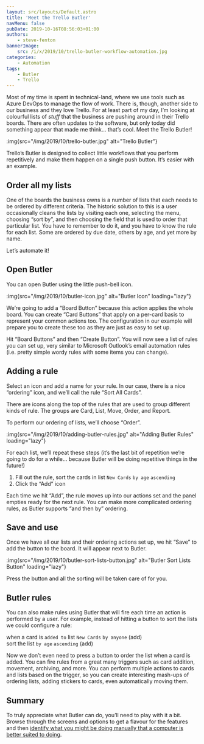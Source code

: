 ```yaml
---
layout: src/layouts/Default.astro
title: 'Meet the Trello Butler'
navMenu: false
pubDate: 2019-10-16T08:56:03+01:00
authors:
    - steve-fenton
bannerImage:
    src: /i/x/2019/10/trello-butler-workflow-automation.jpg
categories:
    - Automation
tags:
    - Butler
    - Trello
---
```


Most of my time is spent in technical-land, where we use tools such as Azure DevOps to manage the flow of work. There is, though, another side to our business and they love Trello. For at least part of my day, I’m looking at colourful lists of *stuff* that the business are pushing around in their Trello boards. There are often updates to the software, but only today did something appear that made me think… that’s cool. Meet the Trello Butler!

:img{src="/img/2019/10/trello-butler.jpg" alt="Trello Butler"}

Trello’s Butler is designed to collect little workflows that you perform repetitively and make them happen on a single push button. It’s easier with an example.

## Order all my lists

One of the boards the business owns is a number of lists that each needs to be ordered by different criteria. The historic solution to this is a user occasionally cleans the lists by visiting each one, selecting the menu, choosing “sort by”, and then choosing the field that is used to order that particular list. You have to remember to do it, and you have to know the rule for each list. Some are ordered by due date, others by age, and yet more by name.

Let’s automate it!

## Open Butler

You can open Butler using the little push-bell icon.

:img{src="/img/2019/10/butler-icon.jpg" alt="Butler Icon" loading="lazy"}

We’re going to add a “Board Button” because this action applies the whole board. You can create “Card Buttons” that apply on a per-card basis to represent your common actions too. The configuration in our example will prepare you to create these too as they are just as easy to set up.

Hit “Board Buttons” and then “Create Button”. You will now see a list of rules you can set up, very similar to Microsoft Outlook’s email automation rules (i.e. pretty simple wordy rules with some items you can change).

## Adding a rule

Select an icon and add a name for your rule. In our case, there is a nice “ordering” icon, and we’ll call the rule “Sort All Cards”.

There are icons along the top of the rules that are used to group different kinds of rule. The groups are Card, List, Move, Order, and Report.

To perform our ordering of lists, we’ll choose “Order”.

:img{src="/img/2019/10/adding-butler-rules.jpg" alt="Adding Butler Rules" loading="lazy"}

For each list, we’ll repeat these steps (it’s the last bit of repetition we’re going to do for a while… because Butler will be doing repetitive things in the future!)

1. Fill out the rule, sort the cards in list `New Cards` `by age` `ascending`
2. Click the “Add” icon

Each time we hit “Add”, the rule moves up into our actions set and the panel empties ready for the next rule. You can make more complicated ordering rules, as Butler supports “and then by” ordering.

## Save and use

Once we have all our lists and their ordering actions set up, we hit “Save” to add the button to the board. It will appear next to Butler.

:img{src="/img/2019/10/butler-sort-lists-button.jpg" alt="Butler Sort Lists Button" loading="lazy"}

Press the button and all the sorting will be taken care of for you.

## Butler rules

You can also make rules using Butler that will fire each time an action is performed by a user. For example, instead of hitting a button to sort the lists we could configure a rule:

when a card is `added to` list `New Cards` `by anyone` (add)  
sort the list `by age` `ascending` (add)

Now we don’t even need to press a button to order the list when a card is added. You can fire rules from a great many triggers such as card addition, movement, archiving, and more. You can perform multiple actions to cards and lists based on the trigger, so you can create interesting mash-ups of ordering lists, adding stickers to cards, even automatically moving them.

## Summary

To truly appreciate what Butler can do, you’ll need to play with it a bit. Browse through the screens and options to get a flavour for the features and then [identify what you might be doing manually that a computer is better suited to doing](/2015/02/automation-philosophy/).